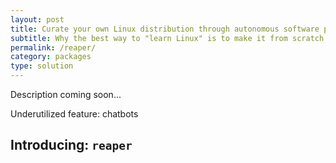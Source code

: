 ```yaml
---
layout: post
title: Curate your own Linux distribution through autonomous software packaging
subtitle: Why the best way to "learn Linux" is to make it from scratch
permalink: /reaper/
category: packages
type: solution
---
```

Description coming soon...

Underutilized feature: chatbots

## Introducing: `reaper`
